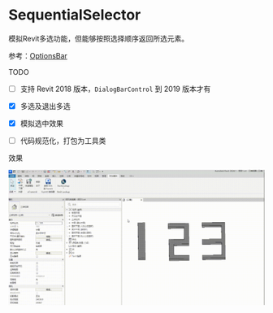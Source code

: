 # SequentialSelector

模拟Revit多选功能，但能够按照选择顺序返回所选元素。

参考：[OptionsBar](https://github.com/atomatiq/OptionsBar)



TODO

- [ ] 支持 Revit 2018 版本，`DialogBarControl` 到 2019 版本才有
- [x] 多选及退出多选
- [x] 模拟选中效果
- [ ] 代码规范化，打包为工具类



效果

![SequentialSelector](./assets/SequentialSelector.gif)
